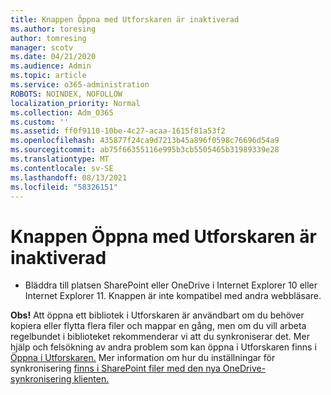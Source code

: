 ```yaml
---
title: Knappen Öppna med Utforskaren är inaktiverad
ms.author: toresing
author: tomresing
manager: scotv
ms.date: 04/21/2020
ms.audience: Admin
ms.topic: article
ms.service: o365-administration
ROBOTS: NOINDEX, NOFOLLOW
localization_priority: Normal
ms.collection: Adm_O365
ms.custom: ''
ms.assetid: ff0f9110-10be-4c27-acaa-1615f81a53f2
ms.openlocfilehash: 435877f24ca9d7213b45a896f0598c76696d54a9
ms.sourcegitcommit: ab75f66355116e995b3cb5505465b31989339e28
ms.translationtype: MT
ms.contentlocale: sv-SE
ms.lasthandoff: 08/13/2021
ms.locfileid: "58326151"
---
```

# <a name="the-open-with-explorer-button-is-disabled"></a>Knappen Öppna med Utforskaren är inaktiverad

- Bläddra till platsen SharePoint eller OneDrive i Internet Explorer 10 eller Internet Explorer 11. Knappen är inte kompatibel med andra webbläsare.
    
**Obs!** Att öppna ett bibliotek i Utforskaren är användbart om du behöver kopiera eller flytta flera filer och mappar en gång, men om du vill arbeta regelbundet i biblioteket rekommenderar vi att du synkroniserar det. Mer hjälp och felsökning av andra problem som kan öppna i Utforskaren finns i [Öppna i Utforskaren.](https://go.microsoft.com/fwlink/?linkid=871665) Mer information om hur du inställningar för synkronisering [finns i SharePoint filer med den nya OneDrive-synkronisering klienten.](https://go.microsoft.com/fwlink/?linkid=871666) 
  

